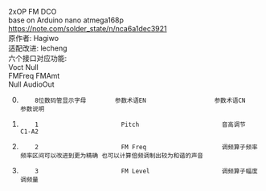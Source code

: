 2xOP FM DCO  
base on Arduino nano atmega168p
<a href="https://note.com/solder_state/n/nca6a1dec3921">https://note.com/solder_state/n/nca6a1dec3921</a>  
原作者: Hagiwo  
适配改进: lecheng  
六个接口对应功能:  
Voct Null  
FMFreq FMAmt  
Null AudioOut  

 0.         8位数码管显示字母        参数术语EN                   参数术语CN                    参数说明
 1.         1                       Pitch                       音高调节                      C1-A2
 2.         2                       FM Freq                     调频算子频率                  频率区间可以改进到更为精确 也可以计算倍频调制出较为和谐的声音
 3.         3                       FM Level                    调频算子幅度                  调频量
